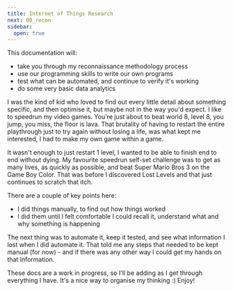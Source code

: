 ```yaml
---
title: Internet of Things Research
next: 00_recon
sidebar:
  open: true
---
```


This documentation will:

- take you through my reconnaissance methodology process
- use our programming skills to write our own programs
- test what can be automated, and continue to verify it's working
- do some very basic data analytics

I was the kind of kid who loved to find out every little detail about something specific, and then optimise it, but maybe not in the way you'd expect. I like to speedrun my video games. You're just about to beat world 8, level 8, you jump, you miss, the floor is lava. That brutality of having to restart the entire playthrough just to try again without losing a life, was what kept me interested, I had to make my own game within a game.

It wasn't enough to just restart 1 level, I wanted to be able to finish end to end without dying. My favourite speedrun self-set challenge was to get as many lives, as quickly as possible, and beat Super Mario Bros 3 on the Game Boy Color. That was before I discovered Lost Levels and that just continues to scratch that itch.

There are a couple of key points here:

- I did things manually, to find out how things worked
- I did them until I felt comfortable I could recall it, understand what and why something is happening

The next thing was to automate it, keep it tested, and see what information I lost when I did automate it. That told me any steps that needed to be kept manual (for now) - and if there was any other way I could get my hands on that information. 

These docs are a work in progress, so I'll be adding as I get through everything I have. It's a nice way to organise my thinking :) Enjoy!

